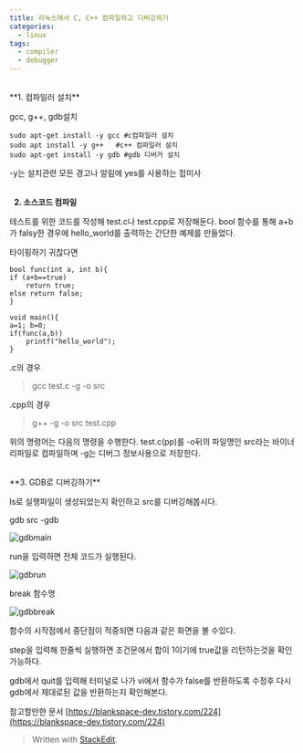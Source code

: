 ```yaml
---
title: 리눅스에서 C, C++ 컴파일하고 디버깅하기
categories:
  - linux
tags:
  - compiler
  - debugger
---
```



<br>
**1. 컴파일러 설치**
<br>

gcc, g++, gdb설치
~~~
sudo apt-get install -y gcc #c컴파일러 설치
sudo apt install -y g++   #c++ 컴파일러 설치
sudo apt-get install -y gdb #gdb 디버거 설치
~~~
-y는 설치관련 모든 경고나 알림에 yes를 사용하는 접미사

<br> 
**2. 소스코드 컴파일** 
<br>

테스트를 위한 코드를 작성해 test.c나 test.cpp로 저장해둔다.
bool 함수를 통해 a+b가 falsy한 경우에 hello_world를 출력하는 간단한 예제를 만들었다.

타이핑하기 귀찮다면

~~~
bool func(int a, int b){
if (a+b==true)
	return true;
else return false;	
}

void main(){
a=1; b=0;
if(func(a,b))
	printf("hello_world");
}	
~~~

.c의 경우

>gcc test.c -g -o src

.cpp의 경우

>g++ -g -o src test.cpp

위의 명령어는 다음의 명령을 수행한다.
test.c(pp)를 -o뒤의 파일명인 src라는 바이너리파일로 컴파일하며 -g는 디버그 정보사용으로 저장한다.

<br>
**3. GDB로 디버깅하기**
<br>

ls로 실행파일이 생성되었는지 확인하고 src를 디버깅해봅시다.

gdb src -gdb

![gdbmain](./img/gdbmain.jpg)

run을 입력하면 전체 코드가 실행된다.

![gdbrun](./img/gdbrun.jpg)

break 함수명

![gdbbreak](./img/gdbbreak.jpg)

함수의 시작점에서 중단점이 적중되면 다음과 같은 화면을 볼 수있다.

step을 입력해 한줄씩 실행하면 조건문에서 합이 1이기에 true값을 리턴하는것을 확인가능하다.

gdb에서 quit를 입력해 터미널로 나가 vi에서 함수가 false를 반환하도록 수정후 다시 gdb에서 제대로된 값을 반환하는지 확인해본다.

참고할만한 문서 [https://blankspace-dev.tistory.com/224](https://blankspace-dev.tistory.com/224)

> Written with [StackEdit](https://stackedit.io/).